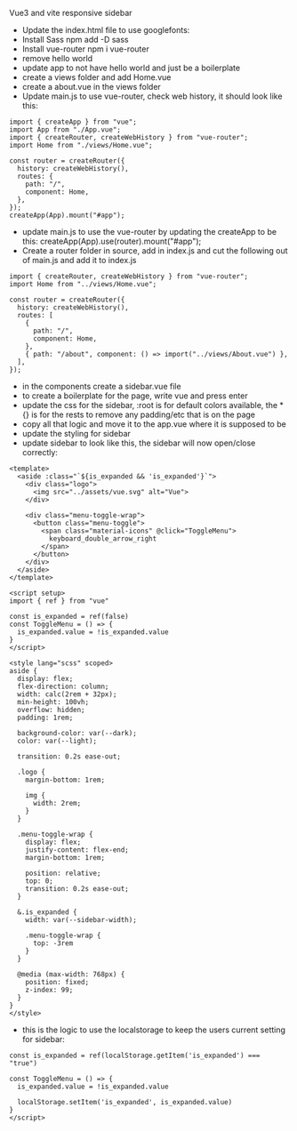 Vue3 and vite responsive sidebar

- Update the index.html file to use googlefonts: <link rel="preconnect" href="https://fonts.googleapis.com">
- Install Sass npm add -D sass
- Install vue-router npm i vue-router
- remove hello world
- update app to not have hello world and just be a boilerplate
- create a views folder and add Home.vue
- create a about.vue in the views folder
- Update main.js to use vue-router, check web history, it should look like this:

```
import { createApp } from "vue";
import App from "./App.vue";
import { createRouter, createWebHistory } from "vue-router";
import Home from "./views/Home.vue";

const router = createRouter({
  history: createWebHistory(),
  routes: {
    path: "/",
    component: Home,
  },
});
createApp(App).mount("#app");

```

- update main.js to use the vue-router by updating the createApp to be this: createApp(App).use(router).mount("#app");
- Create a router folder in source, add in index.js and cut the following out of main.js and add it to index.js

```
import { createRouter, createWebHistory } from "vue-router";
import Home from "../views/Home.vue";

const router = createRouter({
  history: createWebHistory(),
  routes: [
    {
      path: "/",
      component: Home,
    },
    { path: "/about", component: () => import("../views/About.vue") },
  ],
});
```

- in the components create a sidebar.vue file
- to create a boilerplate for the page, write vue and press enter
- update the css for the sidebar, :root is for default colors available, the \*{} is for the rests to remove any padding/etc that is on the page
- copy all that logic and move it to the app.vue where it is supposed to be
- update the styling for sidebar
- update sidebar to look like this, the sidebar will now open/close correctly:

```
<template>
  <aside :class="`${is_expanded && 'is_expanded'}`">
    <div class="logo">
      <img src="../assets/vue.svg" alt="Vue">
    </div>

    <div class="menu-toggle-wrap">
      <button class="menu-toggle">
        <span class="material-icons" @click="ToggleMenu">
          keyboard_double_arrow_right
        </span>
      </button>
    </div>
  </aside>
</template>

<script setup>
import { ref } from "vue"

const is_expanded = ref(false)
const ToggleMenu = () => {
  is_expanded.value = !is_expanded.value
}
</script>

<style lang="scss" scoped>
aside {
  display: flex;
  flex-direction: column;
  width: calc(2rem + 32px);
  min-height: 100vh;
  overflow: hidden;
  padding: 1rem;

  background-color: var(--dark);
  color: var(--light);

  transition: 0.2s ease-out;

  .logo {
    margin-bottom: 1rem;

    img {
      width: 2rem;
    }
  }

  .menu-toggle-wrap {
    display: flex;
    justify-content: flex-end;
    margin-bottom: 1rem;

    position: relative;
    top: 0;
    transition: 0.2s ease-out;
  }

  &.is_expanded {
    width: var(--sidebar-width);

    .menu-toggle-wrap {
      top: -3rem
    }
  }

  @media (max-width: 768px) {
    position: fixed;
    z-index: 99;
  }
}
</style>
```

- this is the logic to use the localstorage to keep the users current setting for sidebar:

```
const is_expanded = ref(localStorage.getItem('is_expanded') === "true")

const ToggleMenu = () => {
  is_expanded.value = !is_expanded.value

  localStorage.setItem('is_expanded', is_expanded.value)
}
</script>
```
